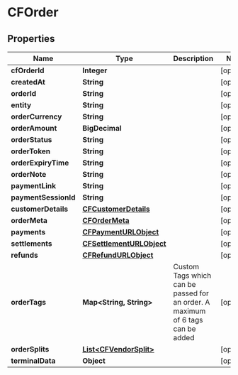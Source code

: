 

# CFOrder


## Properties

| Name | Type | Description | Notes |
|------------ | ------------- | ------------- | -------------|
|**cfOrderId** | **Integer** |  |  [optional] |
|**createdAt** | **String** |  |  [optional] |
|**orderId** | **String** |  |  [optional] |
|**entity** | **String** |  |  [optional] |
|**orderCurrency** | **String** |  |  [optional] |
|**orderAmount** | **BigDecimal** |  |  [optional] |
|**orderStatus** | **String** |  |  [optional] |
|**orderToken** | **String** |  |  [optional] |
|**orderExpiryTime** | **String** |  |  [optional] |
|**orderNote** | **String** |  |  [optional] |
|**paymentLink** | **String** |  |  [optional] |
|**paymentSessionId** | **String** |  |  [optional] |
|**customerDetails** | [**CFCustomerDetails**](CFCustomerDetails.md) |  |  [optional] |
|**orderMeta** | [**CFOrderMeta**](CFOrderMeta.md) |  |  [optional] |
|**payments** | [**CFPaymentURLObject**](CFPaymentURLObject.md) |  |  [optional] |
|**settlements** | [**CFSettlementURLObject**](CFSettlementURLObject.md) |  |  [optional] |
|**refunds** | [**CFRefundURLObject**](CFRefundURLObject.md) |  |  [optional] |
|**orderTags** | **Map&lt;String, String&gt;** | Custom Tags which can be passed for an order. A maximum of 6 tags can be added |  [optional] |
|**orderSplits** | [**List&lt;CFVendorSplit&gt;**](CFVendorSplit.md) |  |  [optional] |
|**terminalData** | **Object** |  |  [optional] |



